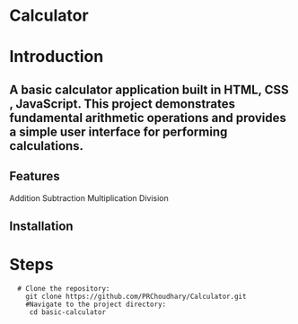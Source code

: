 # Calculator
# Introduction
## A basic calculator application built in HTML, CSS , JavaScript. This project demonstrates fundamental arithmetic operations and provides a simple user interface for performing calculations.
## Features
   Addition
  Subtraction
  Multiplication
  Division
## Installation
   # Steps
      # Clone the repository:
        git clone https://github.com/PRChoudhary/Calculator.git
        #Navigate to the project directory:
         cd basic-calculator


